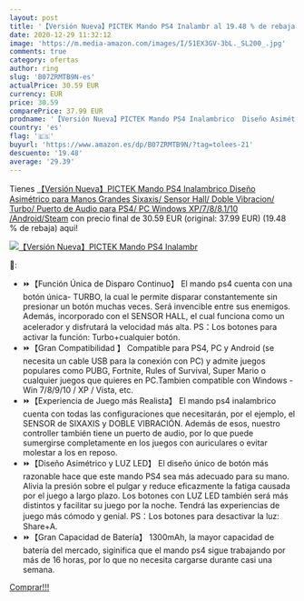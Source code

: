 ```yaml
---
layout: post
title: '【Versión Nueva】PICTEK Mando PS4 Inalambr al 19.48 % de rebaja'
date: 2020-12-29 11:32:12
image: 'https://m.media-amazon.com/images/I/51EX3GV-3bL._SL200_.jpg'
comments: true
category: ofertas
author: ring
slug: 'B07ZRMTB9N-es'
actualPrice: 30.59 EUR
currency: EUR
price: 30.59
comparePrice: 37.99 EUR
prodname: '【Versión Nueva】PICTEK Mando PS4 Inalambrico  Diseño Asimétrico para Manos Grandes  Sixaxis/ Sensor Hall/ Doble Vibracion/ Turbo/ Puerto de Audio  para PS4/ PC  Windows XP/7/8/8.1/10  /Android/Steam'
country: 'es'
flag: '🇪🇸'
buyurl: 'https://www.amazon.es/dp/B07ZRMTB9N/?tag=tolees-21'
descuento: '19.48'
average: '29.39'
---
```


Tienes [【Versión Nueva】PICTEK Mando PS4 Inalambrico  Diseño Asimétrico para Manos Grandes  Sixaxis/ Sensor Hall/ Doble Vibracion/ Turbo/ Puerto de Audio  para PS4/ PC  Windows XP/7/8/8.1/10  /Android/Steam](https://www.amazon.es/dp/B07ZRMTB9N/?tag=tolees-21) con precio final de  30.59 EUR (original: 37.99 EUR) (19.48 %  de rebaja) aqui!

[![【Versión Nueva】PICTEK Mando PS4 Inalambr](https://m.media-amazon.com/images/I/51EX3GV-3bL._SL200_.jpg)](https://www.amazon.es/dp/B07ZRMTB9N/?tag=tolees-21)

🔎:

- ⏩【Función Única de Disparo Continuo】 El mando ps4 cuenta con una botón única- TURBO, la cual le permite disparar constantemente sin presionar un botón muchas veces. Será invencible entre sus enemigos. Además, incorporado con el SENSOR HALL, el cual funciona como un acelerador y disfrutará la velocidad más alta. PS：Los botones para activar la función: Turbo+cualquier botón.
- ⏩【Gran Compatibilidad 】 Compatible para PS4, PC y Android (se necesita un cable USB para la conexión con PC) y admite juegos populares como PUBG, Fortnite, Rules of Survival, Super Mario o cualquier juegos que quieres en PC.Tambien compatible con Windows - Win 7/8/9/10 / XP / Vista, etc.
- ⏩【Experiencia de Juego más Realista】 El mando ps4 inalambrico cuenta con todas las configuraciones que necesitarán, por el ejemplo, el SENSOR de SIXAXIS y DOBLE VIBRACIÓN. Además de esos, nuestro controller también tiene un puerto de audio, por lo que puede sumergirse completamente en los juegos con auriculares o evitar molestar a los en reposo.
- ⏩【Diseño Asimétrico y LUZ LED】 El diseño único de botón más razonable hace que este mando PS4 sea más adecuado para su mano. Alivia la presión sobre el pulgar y reduce eficazmente la fatiga causada por el juego a largo plazo. Los botones con LUZ LED también será más distintos y facilitar su juego por la noche. Tendrá las experiencias de juego más cómodo y genial. PS：Los botones para desactivar la luz: Share+A.
- ⏩【Gran Capacidad de Batería】 1300mAh, la mayor capacidad de batería del mercado, siginifica que el mando ps4 sigue trabajando por más de 16 horas, por lo que no necesita cargarse durante casi una semana.

[Comprar!!!](https://www.amazon.es/dp/B07ZRMTB9N/?tag=tolees-21)
